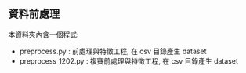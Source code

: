 ## 資料前處理
本資料夾內含一個程式:
- preprocess.py : 前處理與特徵工程, 在 csv 目錄產生 dataset
- preprocess_1202.py : 複賽前處理與特徵工程, 在 csv 目錄產生 dataset



